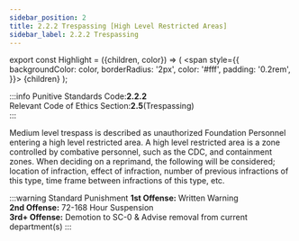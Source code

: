 ```yaml
---
sidebar_position: 2
title: 2.2.2 Trespassing [High Level Restricted Areas]
sidebar_label: 2.2.2 Trespassing
---
```


export const Highlight = ({children, color}) => (
<span
style={{
      backgroundColor: color,
      borderRadius: '2px',
      color: '#fff',
      padding: '0.2rem',
    }}>
{children}
</span>
);

:::info
Punitive Standards Code:<Highlight color="#E46C07">**2.2.2**</Highlight> <br />
Relevant Code of Ethics Section:<Highlight color="#18A304">**2.5**</Highlight>(Trespassing) <br />
:::

Medium level trespass is described as unauthorized Foundation Personnel entering a high level restricted area. A high level restricted area is a zone controlled by combative personnel, such as the CDC, and containment zones. When deciding on a reprimand, the following will be considered; location of infraction, effect of infraction, number of previous infractions of this type, time frame between infractions of this type, etc.

:::warning Standard Punishment
**1st Offense:** Written Warning <br />
**2nd Offense:** 72-168 Hour Suspension <br />
**3rd+ Offense:** Demotion to SC-0 & Advise removal from current department(s)
:::